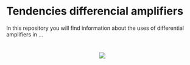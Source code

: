 # Tendencies differencial amplifiers
In this repository you will find information about the uses of differential amplifiers in ...
<h1 align="center">
  <img src="https://electronicscoach.com/differential-amplifier.html alt="Neovim">
</h1>
